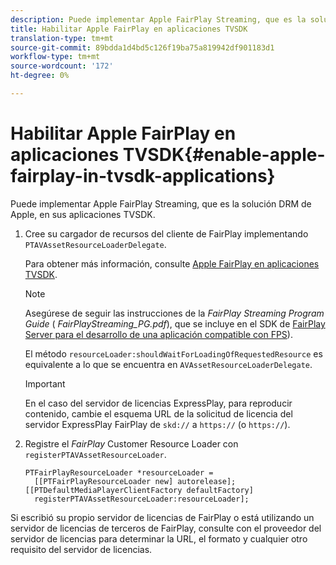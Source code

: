 ```yaml
---
description: Puede implementar Apple FairPlay Streaming, que es la solución DRM de Apple, en sus aplicaciones TVSDK.
title: Habilitar Apple FairPlay en aplicaciones TVSDK
translation-type: tm+mt
source-git-commit: 89bdda1d4bd5c126f19ba75a819942df901183d1
workflow-type: tm+mt
source-wordcount: '172'
ht-degree: 0%

---
```



# Habilitar Apple FairPlay en aplicaciones TVSDK{#enable-apple-fairplay-in-tvsdk-applications}

Puede implementar Apple FairPlay Streaming, que es la solución DRM de Apple, en sus aplicaciones TVSDK.

1. Cree su cargador de recursos del cliente de FairPlay implementando `PTAVAssetResourceLoaderDelegate`.

   Para obtener más información, consulte [Apple FairPlay en aplicaciones TVSDK](../../c-psdk-ios-1.4-drm-content-security/c-psdk-ios-1.4-apple-fairplay-tvsdk/c-psdk-ios-1.4-apple-fairplay-tvsdk.md).

   >[!NOTE]
   >
   >Asegúrese de seguir las instrucciones de la *FairPlay Streaming Program Guide* ( *FairPlayStreaming_PG.pdf*), que se incluye en el SDK de [FairPlay Server para el desarrollo de una aplicación compatible con FPS](https://developer.apple.com/services-account/download?path=/Developer_Tools/FairPlay_Streaming_SDK/FairPlay_Streaming_Server_SDK.zip)).

   El método `resourceLoader:shouldWaitForLoadingOfRequestedResource` es equivalente a lo que se encuentra en `AVAssetResourceLoaderDelegate`.

   >[!IMPORTANT]
   >
   >En el caso del servidor de licencias ExpressPlay, para reproducir contenido, cambie el esquema URL de la solicitud de licencia del servidor ExpressPlay FairPlay de `skd://` a `https://` (o `https://`).

1. Registre el *FairPlay* Customer Resource Loader con `registerPTAVAssetResourceLoader`.

   ```
   PTFairPlayResourceLoader *resourceLoader =  
     [[PTFairPlayResourceLoader new] autorelease];  
   [[PTDefaultMediaPlayerClientFactory defaultFactory]  
     registerPTAVAssetResourceLoader:resourceLoader];
   ```

Si escribió su propio servidor de licencias de FairPlay o está utilizando un servidor de licencias de terceros de FairPlay, consulte con el proveedor del servidor de licencias para determinar la URL, el formato y cualquier otro requisito del servidor de licencias.
